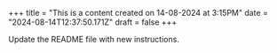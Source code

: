 +++
title = "This is a content created on 14-08-2024 at 3:15PM"
date = "2024-08-14T12:37:50.171Z"
draft = false
+++

  Update the README file with new instructions.
        